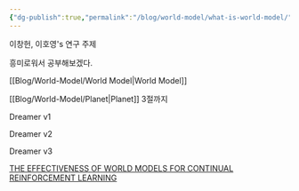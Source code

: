 ```yaml
---
{"dg-publish":true,"permalink":"/blog/world-model/what-is-world-model/"}
---
```


이창헌, 이호영's 연구 주제

흥미로워서 공부해보겠다.

[[Blog/World-Model/World Model\|World Model]]

[[Blog/World-Model/Planet\|Planet]]
3절까지


Dreamer v1

Dreamer v2

Dreamer v3

[THE EFFECTIVENESS OF WORLD MODELS FOR CONTINUAL REINFORCEMENT LEARNING](https://arxiv.org/abs/2211.15944)

